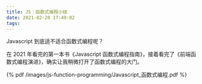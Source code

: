 ```yaml
---
title: JS：函数式编程小结
date: 2021-02-20 17:49:02
tags:
---
```


Javascript 到底适不适合函数式编程呢？

<!-- more -->

在 2021 年看完的第一本书《Javascript 函数式编程指南》，接着看完了《前端函数式编程演进》，确实让我稍微打开了函数式编程的大门。

{% pdf /images/js-function-programming/Javascript_函数式编程.pdf %}